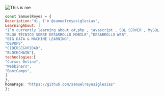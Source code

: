  

<!---
samuelreyesiglesias/samuelreyesiglesias is a ✨ special ✨ repository because its `README.md` (this file) appears on your GitHub profile.
You can click the Preview link to take a look at your changes.
--->


![This is me](https://user-images.githubusercontent.com/51006648/195677745-4b3016e5-3182-4271-a467-c5194ff14bba.png)
```javascript
const SamuelReyes = {
Description:"Hi, I’m @samuelreyesiglesias",
LearningAbout: [
"I’m currently learning about c#,php , javascript , SQL SERVER , MySQL, and Frameworks...vue, laravel",
"BLOG TÉCNICO SOBRE DESARROLLO MOBILE","DESARROLLO WEB",
"BIG DATA & MACHINE LEARNING",
"DEVOPS",
"CIBERSEGURIDAD",
"BLOCKCHAIN"],
technologies:[
"Cursos Online",
"Webbinars",
"BootCamps",
]
},
homePage: "https://github.com/samuelreyesiglesias"
};
``````
